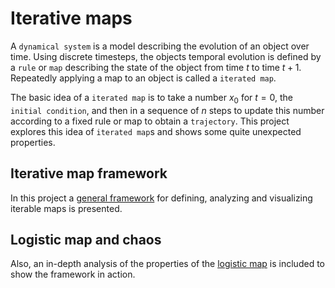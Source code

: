 # Iterative maps

A `dynamical system` is a model describing the evolution of an object over time. Using discrete timesteps, the objects temporal evolution is defined by a `rule` or `map` describing the state of the object from time $t$ to time $t+1$. Repeatedly applying a map to an object is called a `iterated map`.

The basic idea of a `iterated map` is to take a number $x_0$ for $t=0$, the `initial condition`, and then in a sequence of $n$ steps to update this number according to a fixed rule or map to obtain a `trajectory`. This project explores this idea of `iterated map`s and shows some quite unexpected properties.

## Iterative map framework

In this project a [general framework](0.Map-iterate-plot-framework.ipynb) for defining, analyzing and visualizing iterable maps is presented.

## Logistic map and chaos

Also, an in-depth analysis of the properties of the [logistic map](1.Logistic-map-and-chaos.ipynb) is included to show the framework in action.

